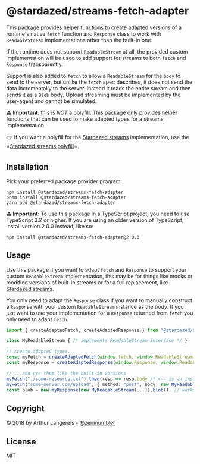 @stardazed/streams-fetch-adapter
================================
This package provides helper functions to create adapted versions of a runtime's
native `fetch` function and `Response` class to work with `ReadableStream`
implementations other than the built-in one.

If the runtime does not support `ReadableStream` at all, the provided custom
implementation will be used to add support for streams to both `fetch` and
`Response` transparently.

Support is also added to `fetch` to allow a `ReadableStream` for the `body` to
send to the server, but unlike the `fetch` spec describes, it does not send
the data incrementally to the server. Instead it reads the entire stream and
then sends it as a `Blob` body. Upload streaming must be implemented by the
user-agent and cannot be simulated.

**⚠️ Important**: this is _NOT_ a polyfill. This package only provides helper
functions that can be used to make adapted types for a streams implementation.

👉 If you want a polyfill for the [Stardazed streams](https://www.npmjs.com/package/@stardazed/streams)
implementation, use the ⭐️[Stardazed streams polyfill](https://www.npmjs.com/package/@stardazed/streams-polyfill)⭐️.

Installation
------------
Pick your preferred package provider program:

```
npm install @stardazed/streams-fetch-adapter
pnpm install @stardazed/streams-fetch-adapter
yarn add @stardazed/streams-fetch-adapter
```

**⚠️ Important**: To use this package in a TypeScript project, you need to use
TypeScript 3.2 or higher. If you are using an older version of TypeScript, install
version 2.0.0 instead, like so:
```
npm install @stardazed/streams-fetch-adapter@2.0.0
```


Usage
-----
Use this package if you want to adapt `fetch` and `Response` to support your custom
`ReadableStream` implementation, this may be for things like mocks or modified versions
of built-in streams or for a full replacement, like [Stardazed streams](https://www.npmjs.com/package/@stardazed/streams).

You only need to adapt the `Response` class if you want to manually construct a `Response`
with your custom `ReadableStream` instance as the body. If you just want to use your
implementation for a `Response` returned from `fetch` you only need to adapt `fetch`.

```ts
import { createAdaptedFetch, createAdaptedResponse } from "@stardazed/streams-fetch-adapter";

class MyReadableStream { /* implements ReadableStream interface */ }

// create adapted types...
const myFetch = createAdaptedFetch(window.fetch, window.ReadableStream, MyReadableStream);
const myResponse = createAdaptedResponse(window.Response, window.ReadableStream, MyReadableStream);

// ...and use them like the built-in versions
myFetch("./some-resource.txt").then(resp => resp.body /* <-- is an instance of MyReadableStream */);
myFetch("some-server.com/upload", { method: "post", body: new MyReadableStream(...) }); // works
const blob = new myResponse(new MyReadableStream(...)).blob(); // works
```

Copyright
---------
© 2018 by Arthur Langereis - [@zenmumbler](https://twitter.com/zenmumbler)

License
-------
MIT
